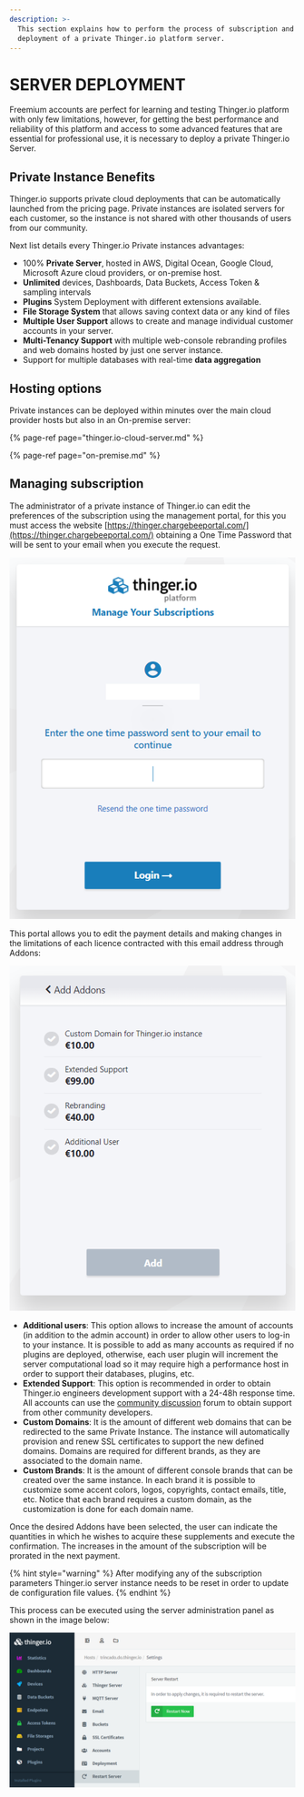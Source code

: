 ```yaml
---
description: >-
  This section explains how to perform the process of subscription and
  deployment of a private Thinger.io platform server.
---
```


# SERVER DEPLOYMENT

Freemium accounts are perfect for learning and testing Thinger.io platform with only few limitations, however, for getting the best performance and reliability of this platform and access to some advanced features that are essential for professional use, it is necessary to deploy a private Thinger.io Server. 

## Private Instance Benefits

Thinger.io supports private cloud deployments that can be automatically launched from the pricing page. Private instances are isolated servers for each customer, so the instance is not shared with other thousands of users from our community. 

Next list details every Thinger.io Private instances advantages: 

* 100% **Private Server**, hosted in AWS, Digital Ocean, Google Cloud, Microsoft Azure cloud providers, or on-premise host.
* **Unlimited** devices, Dashboards, Data Buckets, Access Token & sampling intervals
* **Plugins** System Deployment with different extensions available. 
* **File Storage System** that allows saving context data or any kind of files
* **Multiple User Support** allows to create and manage individual customer accounts in your server.  
* **Multi-Tenancy Support** with multiple web-console rebranding profiles and web domains hosted by just one server instance.  
* Support for multiple databases with real-time **data aggregation**

## Hosting options

Private instances can be deployed within minutes over the main cloud provider hosts but also in an On-premise server:

{% page-ref page="thinger.io-cloud-server.md" %}

{% page-ref page="on-premise.md" %}

## Managing subscription

The administrator of a private instance of Thinger.io can edit the preferences of the subscription using the management portal, for this you must access the website [https://thinger.chargebeeportal.com/](https://thinger.chargebeeportal.com/) obtaining a One Time Password that will be sent to your email when you execute the request.

![](../../.gitbook/assets/image%20%28316%29.png)

This portal allows you to edit the payment details and making changes in the limitations of each licence contracted with this email address through Addons:

![](../../.gitbook/assets/image%20%28315%29.png)

* **Additional users**: This option allows to increase the amount of accounts \(in addition to the admin account\) in order to allow other users to log-in to your instance. It is possible to add as many accounts as required if no plugins are deployed, otherwise, each user plugin will increment the server computational load so it may require high a performance host in order to support their databases, plugins, etc. 
* **Extended Support**: This option is recommended in order to obtain Thinger.io engineers development support with a 24-48h response time. All accounts can use the [community discussion](https://community.thinger.io) forum to obtain support from other community developers.
* **Custom Domains**: It is the amount of different web domains that can be redirected to the same Private Instance. The instance will automatically provision and renew SSL certificates to support the new defined domains. Domains are required for different brands, as they are associated to the domain name.
* **Custom Brands**: It is the amount of different console brands that can be created over the same instance. In each brand it is possible to customize some accent colors, logos, copyrights, contact emails, title, etc. Notice that each brand requires a custom domain, as the customization is done for each domain name.

Once the desired Addons have been selected, the user can indicate the quantities in which he wishes to acquire these supplements and execute the confirmation. The increases in the amount of the subscription will be prorated in the next payment.  

{% hint style="warning" %}
After modifying any of the subscription parameters Thinger.io server instance needs to be reset in order to update de configuration file values. 
{% endhint %}

This process can be executed using the server administration panel as shown in the image below: 

![](../../.gitbook/assets/image%20%28313%29.png)



